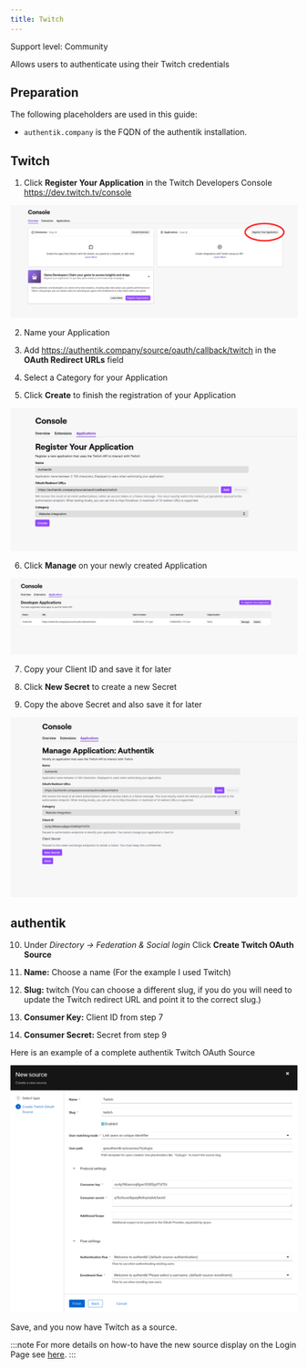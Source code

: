 ```yaml
---
title: Twitch
---
```


<span class="badge badge--secondary">Support level: Community</span>

Allows users to authenticate using their Twitch credentials

## Preparation

The following placeholders are used in this guide:

- `authentik.company` is the FQDN of the authentik installation.

## Twitch

1. Click **Register Your Application** in the Twitch Developers Console https://dev.twitch.tv/console

![Register Your Application Button](./twitch1.png)

2. Name your Application

3. Add https://authentik.company/source/oauth/callback/twitch in the **OAuth Redirect URLs** field

4. Select a Category for your Application

5. Click **Create** to finish the registration of your Application

![Create Application](./twitch2.png)

6. Click **Manage** on your newly created Application

![Manage Application](./twitch3.png)

7. Copy your Client ID and save it for later

8. Click **New Secret** to create a new Secret

9. Copy the above Secret and also save it for later

![Copy Keys](./twitch4.png)

## authentik

10. Under _Directory -> Federation & Social login_ Click **Create Twitch OAuth Source**

11. **Name:** Choose a name (For the example I used Twitch)
12. **Slug:** twitch (You can choose a different slug, if you do you will need to update the Twitch redirect URL and point it to the correct slug.)
13. **Consumer Key:** Client ID from step 7
14. **Consumer Secret:** Secret from step 9

Here is an example of a complete authentik Twitch OAuth Source

![Authentik Source Example](./twitch5.png)

Save, and you now have Twitch as a source.

:::note
For more details on how-to have the new source display on the Login Page see [here](../../index.md#add-sources-to-default-login-page).
:::
